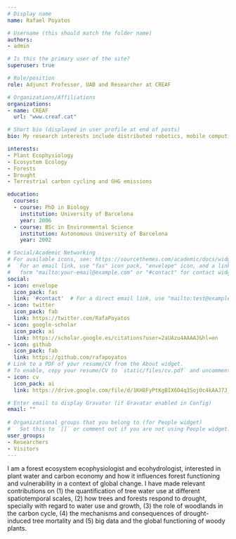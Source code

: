 ```yaml
---
# Display name
name: Rafael Poyatos

# Username (this should match the folder name)
authors:
- admin

# Is this the primary user of the site?
superuser: true

# Role/position
role: Adjunct Professor, UAB and Researcher at CREAF

# Organizations/Affiliations
organizations:
- name: CREAF
  url: "www.creaf.cat"

# Short bio (displayed in user profile at end of posts)
bio: My research interests include distributed robotics, mobile computing and programmable matter.

interests:
- Plant Ecophysiology
- Ecosystem Ecology
- Forests
- Drought
- Terrestrial carbon cycling and GHG emissions

education:
  courses:
  - course: PhD in Biology
    institution: University of Barcelona
    year: 2006
  - course: BSc in Environmental Science
    institution: Autonomous University of Barcelona
    year: 2002

# Social/Academic Networking
# For available icons, see: https://sourcethemes.com/academic/docs/widgets/#icons
#   For an email link, use "fas" icon pack, "envelope" icon, and a link in the
#   form "mailto:your-email@example.com" or "#contact" for contact widget.
social:
- icon: envelope
  icon_pack: fas
  link: '#contact'  # For a direct email link, use "mailto:test@example.org".
- icon: twitter
  icon_pack: fab
  link: https://twitter.com/RafaPoyatos
- icon: google-scholar
  icon_pack: ai
  link: https://scholar.google.es/citations?user=2aUAzu4AAAAJ&hl=en
- icon: github
  icon_pack: fab
  link: https://github.com/rafapoyatos
# Link to a PDF of your resume/CV from the About widget.
# To enable, copy your resume/CV to `static/files/cv.pdf` and uncomment the lines below.  
- icon: cv
  icon_pack: ai
  link: https://drive.google.com/file/d/1KH8FyPtKgBIX6O4q3SojOc4kAAJ7J_8n/view?usp=sharing

# Enter email to display Gravatar (if Gravatar enabled in Config)
email: ""
  
# Organizational groups that you belong to (for People widget)
#   Set this to `[]` or comment out if you are not using People widget.  
user_groups:
- Researchers
- Visitors
---
```


I am a forest ecosystem ecophysiologist and ecohydrologist, interested in plant water and carbon economy and how it influences forest functioning and vulnerability in a context of global change. I have made relevant contributions on (1) the quantification of tree water use at different spatiotemporal scales, (2) how trees and forests respond to drought, specially with regard to water use and growth, (3) the role of woodlands in the carbon cycle, (4) the mechanisms and consequences of drought-induced tree mortality and (5) big data and the global functioning of woody plants.
